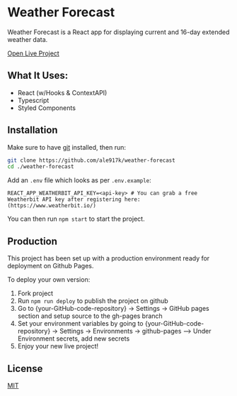 # Weather Forecast

Weather Forecast is a React app for displaying current and 16-day extended weather data.

[Open Live Project](https://ale917k.github.io/weather-forecast/)

## What It Uses:

- React (w/Hooks & ContextAPI)
- Typescript
- Styled Components

## Installation

Make sure to have [git](https://git-scm.com/downloads) installed, then run:

```bash
git clone https://github.com/ale917k/weather-forecast
cd ./weather-forecast
```

Add an `.env` file which looks as per `.env.example`:

```
REACT_APP_WEATHERBIT_API_KEY=<api-key> # You can grab a free Weatherbit API key after registering here: (https://www.weatherbit.io/)
```

You can then run `npm start` to start the project.

## Production

This project has been set up with a production environment ready for deployment on Github Pages.

To deploy your own version:

1. Fork project
2. Run `npm run deploy` to publish the project on github
3. Go to {your-GitHub-code-repository} -> Settings -> GitHub pages section and setup source to the gh-pages branch
4. Set your environment variables by going to {your-GitHub-code-repository} -> Settings -> Environments -> github-pages --> Under Environment secrets, add new secrets
5. Enjoy your new live project!

## License

[MIT](https://choosealicense.com/licenses/mit/)
